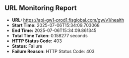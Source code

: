 ## URL Monitoring Report

- **URL:** https://api-gw1-prod1.fisglobal.com/gw/v1/health
- **Start Time:** 2025-07-06T15:34:09.703068
- **End Time:** 2025-07-06T15:34:09.861345
- **Total Time Taken:** 0.158277 seconds
- **HTTP Status Code:** 403
- **Status:** Failure
- **Failure Reason:** HTTP Status Code: 403
